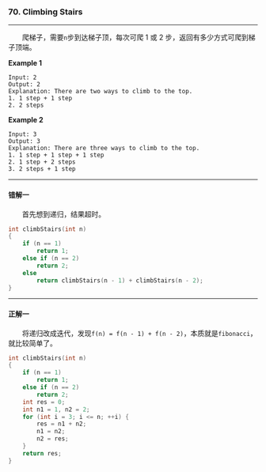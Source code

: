 
### 70. Climbing Stairs

-----

&emsp;&emsp;爬梯子，需要`n`步到达梯子顶，每次可爬 1 或 2 步，返回有多少方式可爬到梯子顶端。

**Example 1**

    Input: 2
    Output: 2
    Explanation: There are two ways to climb to the top.
    1. 1 step + 1 step
    2. 2 steps
    
**Example 2**


    Input: 3
    Output: 3
    Explanation: There are three ways to climb to the top.
    1. 1 step + 1 step + 1 step
    2. 1 step + 2 steps
    3. 2 steps + 1 step

-----

#### 错解一

&emsp;&emsp;首先想到递归，结果超时。

```cpp
int climbStairs(int n)
{
    if (n == 1)
        return 1;
    else if (n == 2)
        return 2;
    else 
        return climbStairs(n - 1) + climbStairs(n - 2);
}
```

-----

#### 正解一

&emsp;&emsp;将递归改成迭代，发现`f(n) = f(n - 1) + f(n - 2)`，本质就是`fibonacci`，就比较简单了。

```cpp
int climbStairs(int n)
{
    if (n == 1)
        return 1;
    else if (n == 2)
        return 2;
    int res = 0;
    int n1 = 1, n2 = 2;
    for (int i = 3; i <= n; ++i) {
        res = n1 + n2;
        n1 = n2;
        n2 = res;
    }
    return res;
}
```
